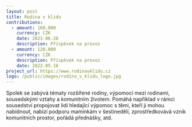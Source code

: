 ```yaml
---
layout: post
title: Rodina v klidu
contributions:
  - amount: 160,000
    currency: CZK
    date: 2021-06-28
    description: Příspěvek na provoz
  - amount: 120,000
    currency: CZK
    description: Příspěvek na provoz
    date: 2022-05-16
project_url: https://www.rodinavklidu.cz
logo: /public/images/rodina_v_klidu_logo.jpg
---
```


Spolek se zabývá tématy rozšířené rodiny, výpomoci mezi rodinami, sousedskými vztahy a komunitním životem. Pomáhá například v rámci sousedství propojovat lidi hledající výpomoc s těmi, kteří ji mohou nabídnout, nabízí podporu maminkám v šestinedělí, zprostředkovává vznik komunitních prostor, pořádá přednášky, atd.
